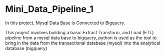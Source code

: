 # Mini_Data_Pipeline_1
In this project, Mysql Data Base is Connected to Bigquery.

This project involves building a basic Extract Transform, and Load (ETL) pipeline from a mysql data base to bigquery, python is used as the tool to bring in the data from the transactional database (mysql) into the analytical database (bigquery)
